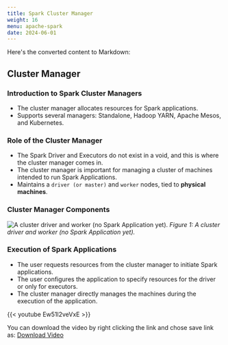 ```yaml
---
title: Spark Cluster Manager
weight: 16
menu: apache-spark
date: 2024-06-01
---
```


Here's the converted content to Markdown:

## Cluster Manager

### Introduction to Spark Cluster Managers

- The cluster manager allocates resources for Spark applications.
- Supports several managers: Standalone, Hadoop YARN, Apache Mesos, and Kubernetes.

### Role of the Cluster Manager

- The Spark Driver and Executors do not exist in a void, and this is where the cluster manager comes in.
- The cluster manager is important for managing a cluster of machines intended to run Spark Applications.
- Maintains a `driver (or master)` and `worker` nodes, tied to **physical machines**.

### Cluster Manager Components

![A cluster driver and worker (no Spark Application yet).](../Figures/chapter-04/cluster_manager_processes.png)
*Figure 1: A cluster driver and worker (no Spark Application yet).*

### Execution of Spark Applications

- The user requests resources from the cluster manager to initiate Spark applications.
- The user configures the application to specify resources for the driver or only for executors.
- The cluster manager directly manages the machines during the execution of the application.

{{< youtube Ew51l2veVxE >}}

You can download the video by right clicking the link and chose save link as: [Download Video](https://garage-education.s3.amazonaws.com/spark-course/Ch.04-16-Spark-Cluster-Manager.mp4)
